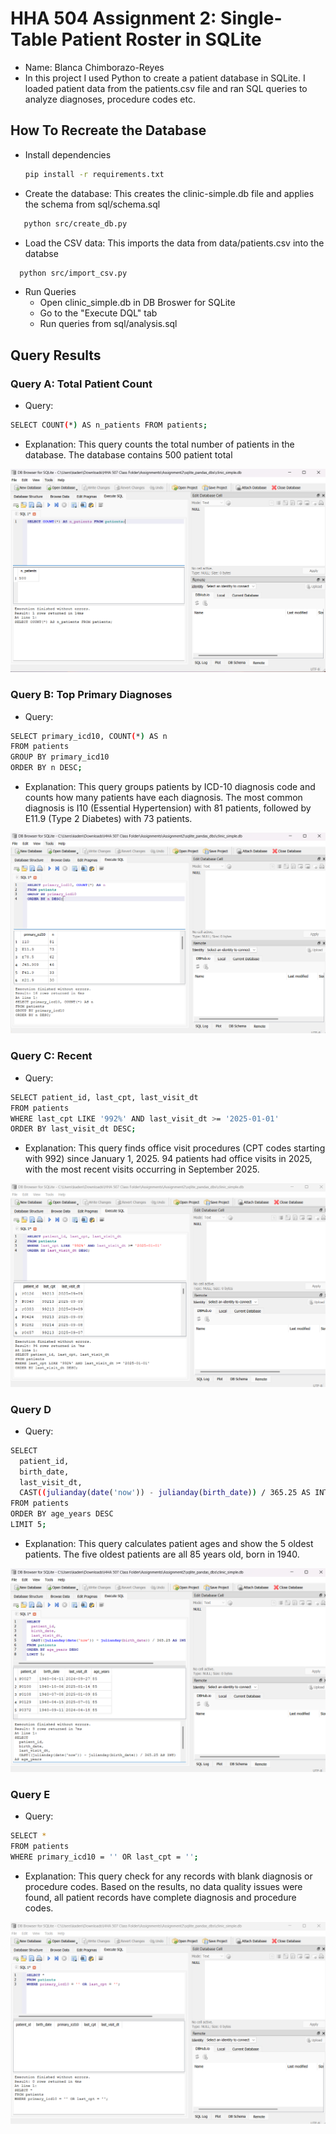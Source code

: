 # HHA 504 Assignment 2: Single-Table Patient Roster in SQLite
- Name: Blanca Chimborazo-Reyes
- In this project I used Python to create a patient database in SQLite. I loaded patient data from the patients.csv file and ran SQL queries to analyze diagnoses, procedure codes etc. 

## How To Recreate the Database
- Install dependencies
   ```bash
   pip install -r requirements.txt
   ```
- Create the database: This creates the clinic-simple.db file and applies the schema from sql/schema.sql
```bash
   python src/create_db.py
   ```
- Load the CSV data: This imports the data from data/patients.csv into the databse
 ```bash
   python src/import_csv.py
   ```
- Run Queries
    - Open clinic_simple.db in DB Broswer for SQLite
    - Go to the "Execute DQL" tab
    - Run queries from sql/analysis.sql

## Query Results
### Query A: Total Patient Count
- Query:

```bash
SELECT COUNT(*) AS n_patients FROM patients;
   ```
- Explanation: This query counts the total number of patients in the database. The database contains 500 patient total

![QueryA](images/pic1.png)

### Query B: Top Primary Diagnoses
- Query:

```bash
SELECT primary_icd10, COUNT(*) AS n
FROM patients
GROUP BY primary_icd10
ORDER BY n DESC;
   ```
- Explanation: This query groups patients by ICD-10 diagnosis code and counts how many patients have each diagnosis. The most common diagnosis is I10 (Essential Hypertension) with 81 patients, followed by E11.9 (Type 2 Diabetes) with 73 patients.

![QueryB](images/pic2.png)

### Query C: Recent 
- Query:

```bash
SELECT patient_id, last_cpt, last_visit_dt
FROM patients
WHERE last_cpt LIKE '992%' AND last_visit_dt >= '2025-01-01'
ORDER BY last_visit_dt DESC;
   ```
- Explanation: This query finds office visit procedures (CPT codes starting with 992) since January 1, 2025. 94 patients had office visits in 2025, with the most recent visits occurring in September 2025.

![QueryC](images/pic3.png)

### Query D
- Query:

```bash
SELECT
  patient_id,
  birth_date,
  last_visit_dt,
  CAST((julianday(date('now')) - julianday(birth_date)) / 365.25 AS INT) AS age_years
FROM patients
ORDER BY age_years DESC
LIMIT 5;
   ```
- Explanation: This query calculates patient ages and show the 5 oldest patients. The five oldest patients are all 85 years old, born in 1940.

![QueryD](images/pic4.png)

### Query E
- Query:

```bash
SELECT *
FROM patients
WHERE primary_icd10 = '' OR last_cpt = '';
   ```
- Explanation: This query check for any records with blank diagnosis or procedure codes. Based on the results, no data quality issues were found, all patient records have complete diagnosis and procedure codes.

![QueryE](images/pic5.png)